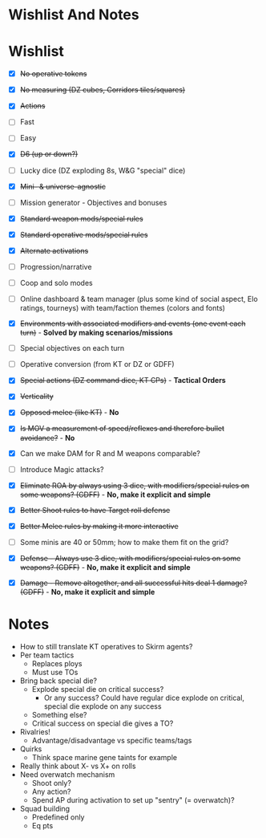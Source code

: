 # Wishlist And Notes

# Wishlist

- [x] ~~No operative tokens~~
- [x] ~~No measuring (DZ cubes, Corridors tiles/squares)~~
- [x] ~~Actions~~
- [ ] Fast
- [ ] Easy
- [x] ~~D6 (up or down?)~~
- [ ] Lucky dice (DZ exploding 8s, W&G "special" dice)
- [x] ~~Mini- & universe-agnostic~~
- [ ] Mission generator - Objectives and bonuses
- [x] ~~Standard weapon mods/special rules~~
- [x] ~~Standard operative mods/special rules~~
- [x] ~~Alternate activations~~
- [ ] Progression/narrative
- [ ] Coop and solo modes
- [ ] Online dashboard & team manager (plus some kind of social aspect, Elo ratings, tourneys) with team/faction themes (colors and fonts)
- [x] ~~Environments with associated modifiers and events (one event each turn)~~ - **Solved by making scenarios/missions**
- [ ] Special objectives on each turn
- [ ] Operative conversion (from KT or DZ or GDFF)
- [x] ~~Special actions (DZ command dice, KT CPs)~~ - **Tactical Orders**
- [x] ~~Verticality~~
- [x] ~~Opposed melee (like KT)~~ - **No**
- [x] ~~Is MOV a measurement of speed/reflexes and therefore bullet avoidance?~~ - **No**
- [x] Can we make DAM for R and M weapons comparable?
- [ ] Introduce Magic attacks?
- [x] ~~Eliminate ROA by always using 3 dice, with modifiers/special rules on some weapons? (GDFF)~~ - **No, make it explicit and simple**
- [x] ~~Better Shoot rules to have Target roll defense~~
- [x] ~~Better Melee rules by making it more interactive~~
- [ ] Some minis are 40 or 50mm; how to make them fit on the grid?
- [x] ~~Defense - Always use 3 dice, with modifiers/special rules on some weapons? (GDFF)~~ - **No, make it explicit and simple**
- [x] ~~Damage - Remove altogether, and all successful hits deal 1 damage? (GDFF)~~ - **No, make it explicit and simple**


# Notes

- How to still translate KT operatives to Skirm agents?
- Per team tactics
  - Replaces ploys
  - Must use TOs
- Bring back special die?
  - Explode special die on critical success?
    - Or any success? Could have regular dice explode on critical, special die explode on any success
  - Something else?
  - Critical success on special die gives a TO?
- Rivalries!
  - Advantage/disadvantage vs specific teams/tags
- Quirks
  - Think space marine gene taints for example
- Really think about X- vs X+ on rolls
- Need overwatch mechanism
  - Shoot only?
  - Any action?
  - Spend AP during activation to set up "sentry" (= overwatch)?
- Squad building
  - Predefined only
  - Eq pts
